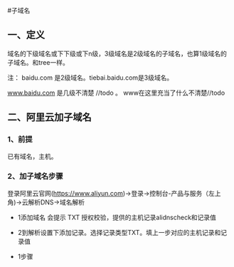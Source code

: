 #子域名

## 一、定义

域名的下级域名或下下级或下n级，3级域名是2级域名的子域名，也算1级域名的子域名。和tree一样。

注： baidu.com 是2级域名。tiebai.baidu.com是3级域名。

www.baidu.com 是几级不清楚 //todo 。  www在这里充当了什么不清楚//todo
  
  

## 二、阿里云加子域名

### 1、前提

已有域名，主机。

### 2、加子域名步骤

登录阿里云官网(https://www.aliyun.com)->登录->控制台-产品与服务（左上角)->云解析DNS->域名解析



* 1添加域名 会提示 TXT 授权校验，提供的主机记录alidnscheck和记录值

* 2到解析设置下添加记录。选择记录类型TXT。填上一步对应的主机记录和记录值

* 1步骤

  


